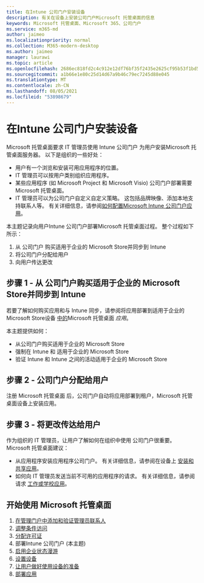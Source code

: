 ```yaml
---
title: 在Intune 公司门户安装设备
description: 有关在设备上安装公司门户Microsoft 托管桌面的信息
keywords: Microsoft 托管桌面、Microsoft 365、公司门户
ms.service: m365-md
author: jaimeo
ms.localizationpriority: normal
ms.collection: M365-modern-desktop
ms.author: jaimeo
manager: laurawi
ms.topic: article
ms.openlocfilehash: 2686ec818fd2c4c912e12df76bf35f2435e2625cf95b53f1bd5a24be4f93c1e8
ms.sourcegitcommit: a1b66e1e80c25d14d67a9b46c79ec7245d88e045
ms.translationtype: MT
ms.contentlocale: zh-CN
ms.lasthandoff: 08/05/2021
ms.locfileid: "53898679"
---
```

# <a name="install-intune-company-portal-on-devices"></a>在Intune 公司门户安装设备

Microsoft 托管桌面要求 IT 管理员使用 Intune 公司门户 为用户安装Microsoft 托管桌面服务器。 以下是组织的一些好处：
- 用户有一个浏览和安装可用应用程序的位置。 
- IT 管理员可以按用户类别组织应用程序。  
- 某些应用程序 (如 Microsoft Project 和 Microsoft Visio) 公司门户部署需要Microsoft 托管桌面。
- IT 管理员可以为公司门户自定义自定义策略。 这包括品牌映像、添加本地支持联系人等。 有关详细信息，请参阅[如何配置Microsoft Intune 公司门户应用](/intune/company-portal-app)。   

本主题记录向用户Intune 公司门户部署Microsoft 托管桌面过程。 整个过程如下所示：
1. 从 公司门户 购买适用于企业的 Microsoft Store并同步到 Intune
2. 将公司门户分配给用户
3. 向用户传达更改

## <a name="step-1---purchase-company-portal-from-microsoft-store-for-business-and-sync-with-intune"></a>步骤 1 - 从 公司门户购买适用于企业的 Microsoft Store并同步到 Intune
若要了解如何购买应用和与 Intune 同步，请参阅将应用部署到适用于企业的 Microsoft Store设备 [中的](deploy-apps.md#msfb-apps)Microsoft 托管桌面 *应用*。

本主题提供如何： 
- 从公司门户购买适用于企业的 Microsoft Store 
- 强制在 Intune 和 适用于企业的 Microsoft Store
- 验证 Intune 和 Intune 之间的活动适用于企业的 Microsoft Store 

## <a name="step-2---assign-company-portal-to-your-users"></a>步骤 2 - 公司门户分配给用户
注册 Microsoft 托管桌面 后，公司门户自动将应用部署到租户，Microsoft 托管桌面设备上安装应用。

## <a name="step-3---communicate-change-to-your-users"></a>步骤 3 - 将更改传达给用户
作为组织的 IT 管理员，让用户了解如何在组织中使用 公司门户很重要。 Microsoft 托管桌面建议：
- 从应用程序安装应用程序公司门户。 有关详细信息，请参阅在设备上 [安装和共享应用](/intune-user-help/install-apps-cpapp-windows)。
- 如何向 IT 管理员发送当前不可用的应用程序的请求。 有关详细信息，请参阅请求 [工作或学校应用](/intune-user-help/install-apps-cpapp-windows#request-an-app-for-work-or-school)。  

## <a name="steps-to-get-started-with-microsoft-managed-desktop"></a>开始使用 Microsoft 托管桌面

1. [在管理门户中添加和验证管理员联系人](add-admin-contacts.md)
2. [调整条件访问](conditional-access.md)
3. [分配许可证](assign-licenses.md)
4. 部署Intune 公司门户 (本主题) 
5. [启用企业状态漫游](enterprise-state-roaming.md)
6. [设置设备](set-up-devices.md)
7. [让用户做好使用设备的准备](get-started-devices.md)
8. [部署应用](deploy-apps.md)
